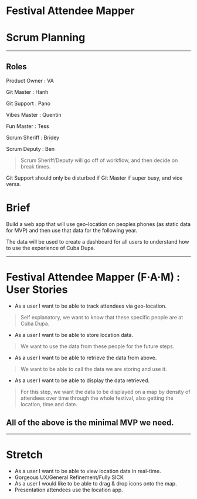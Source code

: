 # Festival Attendee Mapper

Scrum Planning
===

---

Roles
---

Product Owner : VA

Git Master : Hanh

Git Support : Pano

Vibes Master : Quentin

Fun Master : Tess

Scrum Sheriff : Bridey

Scrum Deputy : Ben

> Scrum Sheriff/Deputy will go off of workflow, and then decide on break times.

Git Support should only be disturbed if Git Master if super busy, and vice versa.

Brief
===

Build a web app that will use geo-location on peoples phones (as static data for MVP) and then use that data for the following year.

The data will be used to create a dashboard for all users to understand how to use the experience of Cuba Dupa.

---

Festival Attendee Mapper (F·A·M) : User Stories
===

* As a user I want to be able to track attendees via geo-location.
> Self explanatory, we want to know that these specific people are at Cuba Dupa.
* As a user I want to be able to store location data.
> We want to use the data from these people for the future steps.
* As a user I want to be able to retrieve the data from above.
> We want to be able to call the data we are storing and use it.
* As a user I want to be able to display the data retrieved.
> For this step, we want the data to be displayed on a map by density of attendees over time through the whole festival, also getting the location, time and date.

All of the above is the minimal MVP we need.
---

---

Stretch
===

* As a user I want to be able to view location data in real-time.
* Gorgeous UX/General Refinement/Fully SICK
* As a user I would like to be able to drag & drop icons onto the map.
* Presentation attendees use the location app.
